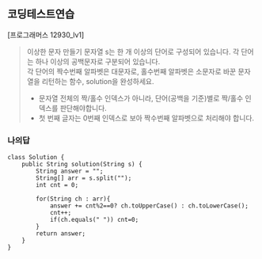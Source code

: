 ## 코딩테스트연습
[프로그래머스 12930_lv1]

> 이상한 문자 만들기
> 문자열 s는 한 개 이상의 단어로 구성되어 있습니다. 각 단어는 하나 이상의 공백문자로 구분되어 있습니다.   
> 각 단어의 짝수번째 알파벳은 대문자로, 홀수번째 알파벳은 소문자로 바꾼 문자열을 리턴하는 함수, solution을 완성하세요.
> - 문자열 전체의 짝/홀수 인덱스가 아니라, 단어(공백을 기준)별로 짝/홀수 인덱스를 판단해야합니다.   
> - 첫 번째 글자는 0번째 인덱스로 보아 짝수번째 알파벳으로 처리해야 합니다.

### 나의답
```
class Solution {
    public String solution(String s) {
        String answer = "";
        String[] arr = s.split("");
        int cnt = 0;
        
        for(String ch : arr){
            answer += cnt%2==0? ch.toUpperCase() : ch.toLowerCase();
            cnt++;
            if(ch.equals(" ")) cnt=0;
        }
        return answer;
    }
}
```
